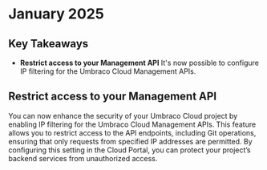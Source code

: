 # January 2025

## Key Takeaways

* **Restrict access to your Management API** It's now possible to configure IP filtering for the Umbraco Cloud Management APIs.

## Restrict access to your Management API

You can now enhance the security of your Umbraco Cloud project by enabling IP filtering for the Umbraco Cloud Management APIs.
This feature allows you to restrict access to the API endpoints, including Git operations, 
ensuring that only requests from specified IP addresses are permitted.
By configuring this setting in the Cloud Portal, you can protect your project’s backend services from unauthorized access.
